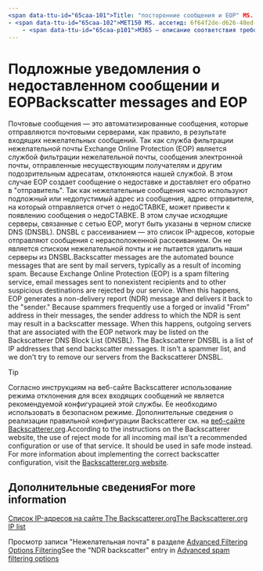 ```yaml
---
<span data-ttu-id="65caa-101">Title: "посторонние сообщения и EOP" MS. author: кровлэй author: кккросс Manager: лаурави MS. Date: 12/9/2016 МС. аудитория: ИТ-специалистов MS. Topic: статья MS. Service: O365 – секкомп MS. Custom: TN2DMC локализатион_приорити: Normal Search. аппверид:</span><span class="sxs-lookup"><span data-stu-id="65caa-101">title: "Backscatter messages and EOP" ms.author: krowley author: kccross manager: laurawi ms.date: 12/9/2016 ms.audience: ITPro ms.topic: article ms.service: O365-seccomp ms.custom: TN2DMC localization_priority: Normal search.appverid:</span></span>
- <span data-ttu-id="65caa-102">MET150 MS. ассетид: 6f64f2de-d626-48ed-8084-03cc72301aa4 MS. Collection:</span><span class="sxs-lookup"><span data-stu-id="65caa-102">MET150 ms.assetid: 6f64f2de-d626-48ed-8084-03cc72301aa4   ms.collection:</span></span>
    - <span data-ttu-id="65caa-p101">M365 — описание соответствия требованиям: "почтовые сообщения являются автоматизированными сообщениями, которые отправляются почтовыми серверами, как правило, в результате входящих нежелательных сообщений. DNSBL с рассеиванием — это список IP-адресов, которые отправляют сообщения с нерасположенной рассеиванием. Он не является списком нежелательной почты и не пытается удалить наши серверы из DNSBL. "</span><span class="sxs-lookup"><span data-stu-id="65caa-p101">M365-security-compliance description: "Backscatter messages are the automated bounce messages that are sent by mail servers, typically as a result of incoming spam. The Backscatterer DNSBL is a list of IP addresses that send backscatter messages. It isn't a spammer list, and we don't try to remove our servers from the Backscatterer DNSBL."</span></span>
---
```


# <a name="backscatter-messages-and-eop"></a><span data-ttu-id="65caa-106">Подложные уведомления о недоставленном сообщении и EOP</span><span class="sxs-lookup"><span data-stu-id="65caa-106">Backscatter messages and EOP</span></span>

<span data-ttu-id="65caa-p102">Почтовые сообщения — это автоматизированные сообщения, которые отправляются почтовыми серверами, как правило, в результате входящих нежелательных сообщений. Так как служба фильтрации нежелательной почты Exchange Online Protection (EOP) является службой фильтрации нежелательной почты, сообщения электронной почты, отправленные несуществующим получателям и другим подозрительным адресатам, отклоняются нашей службой. В этом случае EOP создает сообщение о недоставке и доставляет его обратно в "отправитель". Так как нежелательные сообщения часто используют подложный или недопустимый адрес из сообщения, адрес отправителя, на который отправляется отчет о недоСТАВКЕ, может привести к появлению сообщения о недоСТАВКЕ. В этом случае исходящие серверы, связанные с сетью EOP, могут быть указаны в черном списке DNS (DNSBL). DNSBL с рассеиванием — это список IP-адресов, которые отправляют сообщения с нерасположенной рассеиванием. Он не является списком нежелательной почты и не пытается удалить наши серверы из DNSBL.</span><span class="sxs-lookup"><span data-stu-id="65caa-p102">Backscatter messages are the automated bounce messages that are sent by mail servers, typically as a result of incoming spam. Because Exchange Online Protection (EOP) is a spam filtering service, email messages sent to nonexistent recipients and to other suspicious destinations are rejected by our service. When this happens, EOP generates a non-delivery report (NDR) message and delivers it back to the "sender." Because spammers frequently use a forged or invalid "From" address in their messages, the sender address to which the NDR is sent may result in a backscatter message. When this happens, outgoing servers that are associated with the EOP network may be listed on the Backscatterer DNS Block List (DNSBL). The Backscatterer DNSBL is a list of IP addresses that send backscatter messages. It isn't a spammer list, and we don't try to remove our servers from the Backscatterer DNSBL.</span></span> 
  
> [!TIP]
> <span data-ttu-id="65caa-p103">Согласно инструкциям на веб-сайте Backscatterer использование режима отклонения для всех входящих сообщений не является рекомендуемой конфигурацией этой службы. Ее необходимо использовать в безопасном режиме. Дополнительные сведения о реализации правильной конфигурации Backscatterer см. на [веб-сайте Backscatterer.org](http://www.backscatterer.org/?target=usage).</span><span class="sxs-lookup"><span data-stu-id="65caa-p103">According to the instructions on the Backscatterer website, the use of reject mode for all incoming mail isn't a recommended configuration or use of that service. It should be used in safe mode instead. For more information about implementing the correct backscatter configuration, visit the [Backscatterer.org website](http://www.backscatterer.org/?target=usage).</span></span> 
  
## <a name="for-more-information"></a><span data-ttu-id="65caa-117">Дополнительные сведения</span><span class="sxs-lookup"><span data-stu-id="65caa-117">For more information</span></span>

[<span data-ttu-id="65caa-118">Список IP-адресов на сайте The Backscatterer.org</span><span class="sxs-lookup"><span data-stu-id="65caa-118">The Backscatterer.org IP list</span></span>](https://blogs.msdn.com/b/tzink/archive/2012/08/22/the-backscatterer-org-ip-list.aspx)
  
<span data-ttu-id="65caa-119">Просмотр записи "Нежелательная почта" в разделе [Advanced Filtering Options Filtering](advanced-spam-filtering-asf-options.md)</span><span class="sxs-lookup"><span data-stu-id="65caa-119">See the "NDR backscatter" entry in [Advanced spam filtering  options](advanced-spam-filtering-asf-options.md)</span></span>
  

